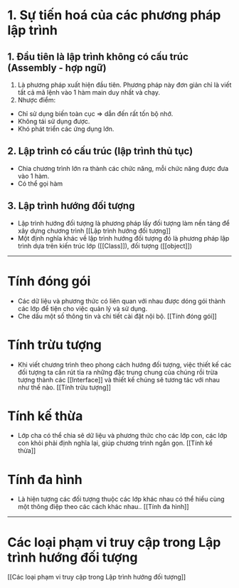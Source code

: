 # 1. Sự tiến hoá của các phương pháp lập trình

## 1. Đầu tiên là lập trình không có cấu trúc (Assembly - hợp ngữ)
1. Là phương pháp xuất hiện đầu tiên. Phương pháp này đơn giản chỉ là viết tất cả mã lệnh vào 1 hàm main duy nhất và chạy.
2. Nhược điểm: 
- Chỉ sử dụng biến toàn cục => dẫn đến rất tốn bộ nhớ.
- Không tái sử dụng được.
- Khó phát triển các ứng dụng lớn.

## 2. Lập trình có cấu trúc (lập trình thủ tục)
- Chia chương trình lớn ra thành các chức năng, mỗi chức năng được đưa vào 1 hàm.
- Có thể gọi hàm

## 3. Lập trình hướng đối tượng
- Lập trình hướng đối tượng là phương pháp lấy đối tượng làm nền tảng để xây dựng chương trình [[Lập trình hướng đối tượng]]
- Một định nghĩa khác về lập trình hướng đối tượng đó là phương pháp lập trình dựa trên kiến trúc lớp ([[Class]]), đối tượng ([[object]])

---

# Tính đóng gói
- Các dữ liệu và phương thức có liên quan với nhau được dóng gói thành các lớp để tiện cho việc quản lý và sử dụng.
- Che dấu một số thông tin và chi tiết cài đặt nội bộ. [[Tính đóng gói]]
# Tính trừu tượng
- Khi viết chương trình theo phong cách hướng đối tượng, việc thiết kế các đối tượng ta cần rút tỉa ra những đặc trung chung của chúng rồi trừa tượng thành các [[Interface]] và thiết kế chúng sẽ tương tác với nhau như thế nào. [[Tính trừu tượng]]
# Tính kế thừa
- Lớp cha có thể chia sẽ dữ liệu và phương thức cho các lớp con, các lớp con khỏi phải định nghĩa lại, giúp chương trình ngắn gọn. [[Tính kế thừa]]

# Tính đa hình
- Là hiện tượng các đối tượng thuộc các lớp khác nhau có thể hiểu cùng một thông điệp theo các cách khác nhau.. [[Tính đa hình]]

---
# Các loại phạm vi truy cập trong Lập trình hướng đối tượng 
[[Các loại phạm vi truy cập trong Lập trình hướng đối tượng]]

